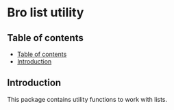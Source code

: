 <!--
SPDX-FileCopyrightText: 2024 Benoit Rolandeau <borlnov.obsessio@gmail.com>

SPDX-License-Identifier: MIT
-->

# Bro list utility <!-- omit from toc -->

## Table of contents

- [Table of contents](#table-of-contents)
- [Introduction](#introduction)

## Introduction

This package contains utility functions to work with lists.
